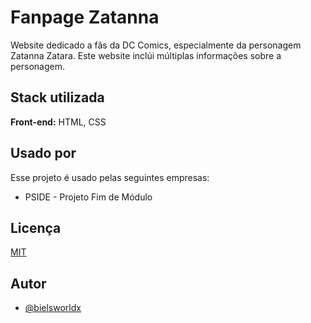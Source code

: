 
# Fanpage Zatanna

Website dedicado a fãs da DC Comics, especialmente da personagem Zatanna Zatara. Este website inclúi múltiplas informações sobre a personagem.


## Stack utilizada

**Front-end:** HTML, CSS


## Usado por

Esse projeto é usado pelas seguintes empresas:

- PSIDE - Projeto Fim de Módulo


## Licença

[MIT](https://choosealicense.com/licenses/mit/)


## Autor

- [@bielsworldx](https://www.github.com/bielsworldx)

